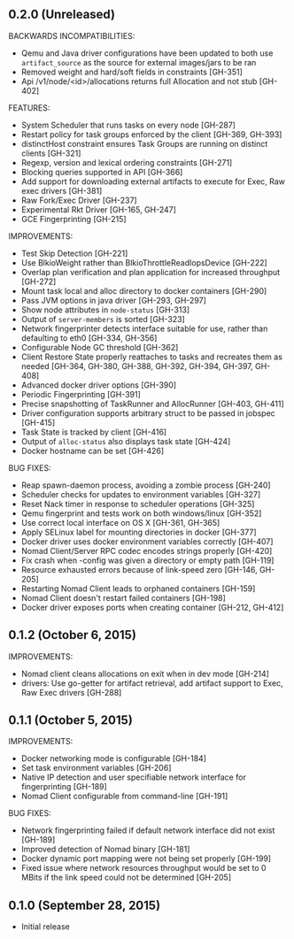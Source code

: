 ## 0.2.0 (Unreleased)

BACKWARDS INCOMPATIBILITIES:

  * Qemu and Java driver configurations have been updated to both use `artifact_source`
    as the source for external images/jars to be ran
  * Removed weight and hard/soft fields in constraints [GH-351]
  * Api /v1/node/\<id\>/allocations returns full Allocation and not stub [GH-402]

FEATURES:

  * System Scheduler that runs tasks on every node [GH-287]
  * Restart policy for task groups enforced by the client [GH-369, GH-393]
  * distinctHost constraint ensures Task Groups are running on distinct clients [GH-321]
  * Regexp, version and lexical ordering constraints [GH-271]
  * Blocking queries supported in API [GH-366]
  * Add support for downloading external artifacts to execute for Exec, Raw exec drivers [GH-381]
  * Raw Fork/Exec Driver [GH-237]
  * Experimental Rkt Driver [GH-165, GH-247]
  * GCE Fingerprinting [GH-215]

IMPROVEMENTS:

  * Test Skip Detection [GH-221]
  * Use BlkioWeight rather than BlkioThrottleReadIopsDevice [GH-222]
  * Overlap plan verification and plan application for increased throughput [GH-272]
  * Mount task local and alloc directory to docker containers [GH-290]
  * Pass JVM options in java driver [GH-293, GH-297]
  * Show node attributes in `node-status` [GH-313]
  * Output of `server-members` is sorted [GH-323]
  * Network fingerprinter detects interface suitable for use, rather than
    defaulting to eth0 [GH-334, GH-356]
  * Configurable Node GC threshold [GH-362]
  * Client Restore State properly reattaches to tasks and recreates them as
    needed [GH-364, GH-380, GH-388, GH-392, GH-394, GH-397, GH-408]
  * Advanced docker driver options [GH-390]
  * Periodic Fingerprinting [GH-391]
  * Precise snapshotting of TaskRunner and AllocRunner [GH-403, GH-411]
  * Driver configuration supports arbitrary struct to be passed in jobspec [GH-415]
  * Task State is tracked by client [GH-416]
  * Output of `alloc-status` also displays task state [GH-424]
  * Docker hostname can be set [GH-426]

BUG FIXES:

  * Reap spawn-daemon process, avoiding a zombie process [GH-240]
  * Scheduler checks for updates to environment variables [GH-327]
  * Reset Nack timer in response to scheduler operations [GH-325]
  * Qemu fingerprint and tests work on both windows/linux [GH-352]
  * Use correct local interface on OS X [GH-361, GH-365]
  * Apply SELinux label for mounting directories in docker [GH-377]
  * Docker driver uses docker environment variables correctly [GH-407]
  * Nomad Client/Server RPC codec encodes strings properly [GH-420]
  * Fix crash when -config was given a directory or empty path [GH-119]
  * Resource exhausted errors because of link-speed zero [GH-146, GH-205]
  * Restarting Nomad Client leads to orphaned containers [GH-159]
  * Nomad Client doesn't restart failed containers [GH-198]
  * Docker driver exposes ports when creating container [GH-212, GH-412]

## 0.1.2 (October 6, 2015)

IMPROVEMENTS:

  * Nomad client cleans allocations on exit when in dev mode [GH-214]
  * drivers: Use go-getter for artifact retrieval, add artifact support to Exec,
    Raw Exec drivers [GH-288]

## 0.1.1 (October 5, 2015)

IMPROVEMENTS:

  * Docker networking mode is configurable [GH-184]
  * Set task environment variables [GH-206]
  * Native IP detection and user specifiable network interface for
    fingerprinting [GH-189]
  * Nomad Client configurable from command-line [GH-191]

BUG FIXES:

  * Network fingerprinting failed if default network interface did not exist [GH-189]
  * Improved detection of Nomad binary [GH-181]
  * Docker dynamic port mapping were not being set properly [GH-199]
  * Fixed issue where network resources throughput would be set to 0 MBits if
    the link speed could not be determined [GH-205]

## 0.1.0 (September 28, 2015)

  * Initial release

